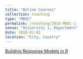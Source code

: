 ```yaml
---
title: "Online Courses"
collection: teaching
type: "MOOC"
permalink: /teaching/2018-MOOC-1
venue: "University 1, Department"
date: 2018-01-01
location: "City, Country"
---
```


[Building Response Models in R](https://www.datacamp.com/courses/building-response-models-in-r)
